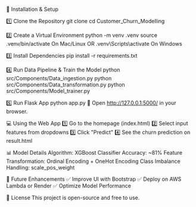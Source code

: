 🔧 Installation & Setup

1️⃣ Clone the Repository
git clone <your-repo-url>
cd Customer_Churn_Modelling

2️⃣ Create a Virtual Environment
python -m venv .venv
source .venv/bin/activate  On Mac/Linux
OR
.venv\Scripts\activate On Windows

3️⃣ Install Dependencies
pip install -r requirements.txt

4️⃣ Run Data Pipeline & Train the Model
python src/Components/Data_ingestion.py
python src/Components/Data_transformation.py
python src/Components/Model_trainer.py

5️⃣ Run Flask App
python app.py
🔹 Open http://127.0.0.1:5000/ in your browser.

💻 Using the Web App
1️⃣ Go to the homepage (index.html)
2️⃣ Select input features from dropdowns
3️⃣ Click "Predict"
4️⃣ See the churn prediction on result.html

📊 Model Details
Algorithm: XGBoost Classifier
Accuracy: ~81%
Feature Transformation: Ordinal Encoding + OneHot Encoding
Class Imbalance Handling: scale_pos_weight

📌 Future Enhancements
✅ Improve UI with Bootstrap
✅ Deploy on AWS Lambda or Render
✅ Optimize Model Performance

📜 License
This project is open-source and free to use.


